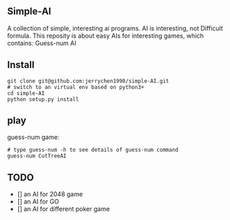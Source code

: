 ## Simple-AI

A collection of simple, interesting ai programs. 
AI is interesting, not Difficult formula. This reposity is about easy AIs for interesting games, which contains:
Guess-num AI


## Install
```shell
git clone git@github.com:jerrychen1990/simple-AI.git
# switch to an virtual env based on python3+
cd simple-AI
python setup.py install
```

## play
guess-num game:
``` shell
# type guess-num -h to see details of guess-num command
guess-num CutTreeAI
```


## TODO
- [] an AI for 2048 game
- [] an AI for GO
- [] an AI for different poker game
